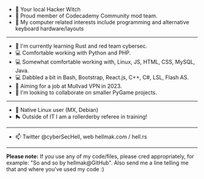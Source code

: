 - 🔮 Your local Hacker Witch 
- 📎 Proud member of Codecademy Community mod team.
- 👀 My computer related interests include programming and alternative keyboard hardware/layouts

--------

- 🌱 I'm currently learning Rust and red team cybersec.
- 💻 Comfortable working with Python and PHP.  
- 💻 Somewhat comfortable working with, Linux, JS, HTML, CSS, MySQL, Java.
- 💻 Dabbled a bit in Bash, Bootstrap, React.js, C++, C#, LSL, Flash AS.
- 🌱 Aiming for a job at Mullvad VPN in 2023.
- 💞️ I'm looking to collaborate on smaller PyGame projects.

--------

- 🐧 Native Linux user (MX, Debian)
- 🛼 Outside of IT I am a rollerderby referee in training!

--------

- 📫 Twitter @cyberSecHell, web hellmak.com / hell.rs 

--------

**Please note:** If you use any of my code/files, please cred appropriately, for example: "So and so by hellmak@GitHub". Also send me a line telling me that and where you've used my code :) 

<!---
hellmak/hellmak is a ✨ special ✨ repository because its 'README.md' (this file) appears on your GitHub profile.
You can click the Preview link to take a look at your changes.
--->

